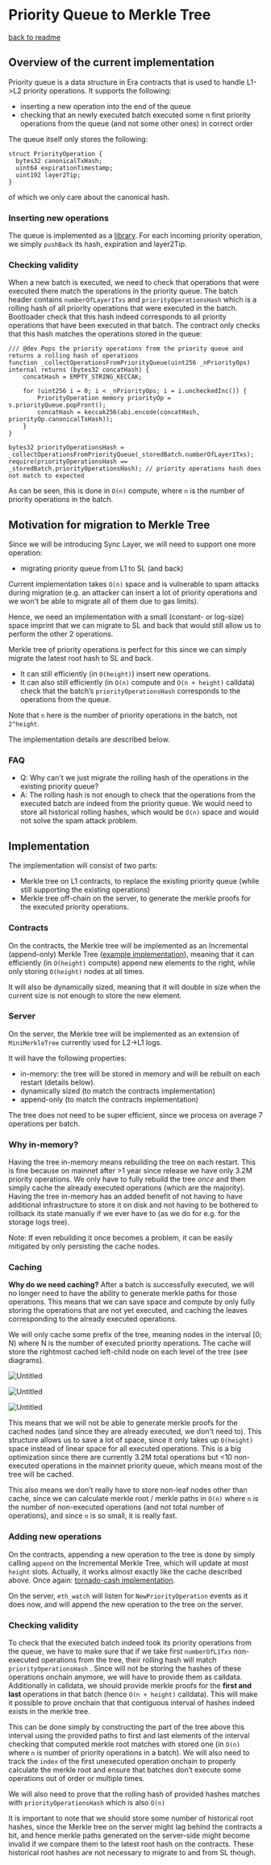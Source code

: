 # Priority Queue to Merkle Tree

[back to readme](../../README.md)

## Overview of the current implementation

Priority queue is a data structure in Era contracts that is used to handle L1->L2 priority operations. It supports the following:

- inserting a new operation into the end of the queue
- checking that an newly executed batch executed some n first priority operations from the queue (and not some other ones) in correct order

The queue itself only stores the following:

```solidity
struct PriorityOperation {
  bytes32 canonicalTxHash;
  uint64 expirationTimestamp;
  uint192 layer2Tip;
}
```

of which we only care about the canonical hash.

### Inserting new operations

The queue is implemented as a [library](https://github.com/matter-labs/era-contracts/blob/f3630fcb01ad8b6e2e423a6f313abefe8502c3a2/l1-contracts/contracts/zksync/libraries/PriorityQueue.sol#L20).
For each incoming priority operation, we simply `pushBack` its hash, expiration and layer2Tip.

### Checking validity

When a new batch is executed, we need to check that operations that were executed there match the operations in the priority queue. The batch header contains `numberOfLayer1Txs` and `priorityOperationsHash` which is a rolling hash of all priority operations that were executed in the batch. Bootloader check that this hash indeed corresponds to all priority operations that have been executed in that batch. The contract only checks that this hash matches the operations stored in the queue:

```solidity
/// @dev Pops the priority operations from the priority queue and returns a rolling hash of operations
function _collectOperationsFromPriorityQueue(uint256 _nPriorityOps) internal returns (bytes32 concatHash) {
    concatHash = EMPTY_STRING_KECCAK;

    for (uint256 i = 0; i < _nPriorityOps; i = i.uncheckedInc()) {
        PriorityOperation memory priorityOp = s.priorityQueue.popFront();
        concatHash = keccak256(abi.encode(concatHash, priorityOp.canonicalTxHash));
    }
}

bytes32 priorityOperationsHash = _collectOperationsFromPriorityQueue(_storedBatch.numberOfLayer1Txs);
require(priorityOperationsHash == _storedBatch.priorityOperationsHash); // priority operations hash does not match to expected
```

As can be seen, this is done in `O(n)` compute, where `n` is the number of priority operations in the batch.

## Motivation for migration to Merkle Tree

Since we will be introducing Sync Layer, we will need to support one more operation:

- migrating priority queue from L1 to SL (and back)

Current implementation takes `O(n)` space and is vulnerable to spam attacks during migration
(e.g. an attacker can insert a lot of priority operations and we won't be able to migrate all of them due to gas limits).

Hence, we need an implementation with a small (constant- or log-size) space imprint that we can migrate to SL and back that would still allow us to perform the other 2 operations.

Merkle tree of priority operations is perfect for this since we can simply migrate the latest root hash to SL and back.

- It can still efficiently (in `O(height)`) insert new operations.
- It can also still efficiently (in `O(n)` compute and `O(n + height)` calldata) check that the batch’s `priorityOperationsHash` corresponds to the operations from the queue.

Note that `n` here is the number of priority operations in the batch, not `2^height`.

The implementation details are described below.

### FAQ

- Q: Why can't we just migrate the rolling hash of the operations in the existing priority queue?
- A: The rolling hash is not enough to check that the operations from the executed batch are indeed from the priority queue. We would need to store all historical rolling hashes, which would be `O(n)` space and would not solve the spam attack problem.

## Implementation

The implementation will consist of two parts:

- Merkle tree on L1 contracts, to replace the existing priority queue (while still supporting the existing operations)
- Merkle tree off-chain on the server, to generate the merkle proofs for the executed priority operations.

### Contracts

On the contracts, the Merkle tree will be implemented as an Incremental (append-only) Merkle Tree ([example implementation](https://github.com/tornadocash/tornado-core/blob/master/contracts/MerkleTreeWithHistory.sol)), meaning that it can efficiently (in `O(height)` compute) append new elements to the right, while only storing `O(height)` nodes at all times.

It will also be dynamically sized, meaning that it will double in size when the current size is not enough to store the new element.

### Server

On the server, the Merkle tree will be implemented as an extension of `MiniMerkleTree` currently used for L2->L1 logs.

It will have the following properties:

- in-memory: the tree will be stored in memory and will be rebuilt on each restart (details below).
- dynamically sized (to match the contracts implementation)
- append-only (to match the contracts implementation)

The tree does not need to be super efficient, since we process on average 7 operations per batch.

### Why in-memory?

Having the tree in-memory means rebuilding the tree on each restart. This is fine because on mainnet after >1 year since release we have only 3.2M priority operations. We only have to fully rebuild the tree _once_ and then simply cache the already executed operations (which are the majority). Having the tree in-memory has an added benefit of not having to have additional infrastructure to store it on disk and not having to be bothered to rollback its state manually if we ever have to (as we do for e.g. for the storage logs tree).

Note: If even rebuilding it once becomes a problem, it can be easily mitigated by only persisting the cache nodes.

### Caching

**Why do we need caching?** After a batch is successfully executed, we will no longer need to have the ability to generate merkle paths for those operations. This means that we can save space and compute by only fully storing the operations that are not yet executed, and caching the leaves
corresponding to the already executed operations.

We will only cache some prefix of the tree, meaning nodes in the interval [0; N) where N is the number of executed priority operations. The cache will store the rightmost cached left-child node on each level of the tree (see diagrams).

![Untitled](./img/PQ1.png)

![Untitled](./img/PQ2.png)

![Untitled](./img/PQ3.png)

This means that we will not be able to generate merkle proofs for the cached nodes (and since they are already executed, we don't need to). This structure allows us to save a lot of space, since it only takes up `O(height)` space instead of linear space for all executed operations. This is a big optimization since there are currently 3.2M total operations but <10 non-executed operations in the mainnet priority queue, which means most of the tree will be cached.

This also means we don’t really have to store non-leaf nodes other than cache, since we can calculate merkle root / merkle paths in `O(n)` where `n` is the number of non-executed operations (and not total number of operations), and since `n` is so small, it is really fast.

### Adding new operations

On the contracts, appending a new operation to the tree is done by simply calling `append` on the Incremental Merkle Tree, which will update at most `height` slots. Actually, it works almost exactly like the cache described above. Once again: [tornado-cash implementation](https://github.com/tornadocash/tornado-core/blob/1ef6a263ac6a0e476d063fcb269a9df65a1bd56a/contracts/MerkleTreeWithHistory.sol#L68).

On the server, `eth_watch` will listen for `NewPriorityOperation` events as it does now, and will append the new operation to the tree on the server.

### Checking validity

To check that the executed batch indeed took its priority operations from the queue, we have to make sure that if we take first `numberOfL1Txs` non-executed operations from the tree, their rolling hash will match `priorityOperationsHash` . Since will not be storing the hashes of these operations onchain anymore, we will have to provide them as calldata. Additionally in calldata, we should provide merkle proofs for the **first and last** operations in that batch (hence `O(n + height)` calldata). This will make it possible to prove onchain that that contiguous interval of hashes indeed exists in the merkle tree.

This can be done simply by constructing the part of the tree above this interval using the provided paths to first and last elements of the interval checking that computed merkle root matches with stored one (in `O(n)` where `n` is number of priority operations in a batch). We will also need to track the `index` of the first unexecuted operation onchain to properly calculate the merkle root and ensure that batches don’t execute some operations out of order or multiple times.

We will also need to prove that the rolling hash of provided hashes matches with `priorityOperationsHash` which is also `O(n)`

It is important to note that we should store some number of historical root hashes, since the Merkle tree on the server might lag behind the contracts a bit, and hence merkle paths generated on the server-side might become invalid if we compare them to the latest root hash on the contracts. These historical root hashes are not necessary to migrate to and from SL though.
